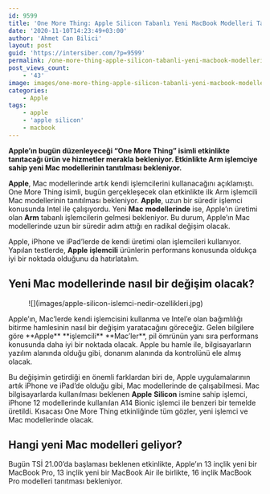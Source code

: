 ```yaml
---
id: 9599
title: 'One More Thing: Apple Silicon Tabanlı Yeni MacBook Modelleri Tanıtılacak'
date: '2020-11-10T14:23:49+03:00'
author: 'Ahmet Can Bilici'
layout: post
guid: 'https://intersiber.com/?p=9599'
permalink: /one-more-thing-apple-silicon-tabanli-yeni-macbook-modelleri-tanitilacak/
post_views_count:
    - '43'
image: images/one-more-thing-apple-silicon-tabanli-yeni-macbook-modelleri-tanitilacak.jpg
categories:
    - Apple
tags:
    - apple
    - 'apple silicon'
    - macbook
---
```


**Apple’ın bugün düzenleyeceği “One More Thing” isimli etkinlikte tanıtacağı ürün ve hizmetler merakla bekleniyor. Etkinlikte Arm işlemciye sahip yeni Mac modellerinin tanıtılması bekleniyor.**

**Apple**, Mac modellerinde artık kendi işlemcilerini kullanacağını açıklamıştı. One More Thing isimli, bugün gerçekleşecek olan etkinlikte ilk Arm işlemcili Mac modellerinin tanıtılması bekleniyor. **Apple**, uzun bir süredir işlemci konusunda Intel ile çalışıyordu. Yeni **Mac** **modellerinde** ise, Apple’ın üretimi olan **Arm** tabanlı işlemcilerin gelmesi bekleniyor. Bu durum, Apple’ın Mac modellerinde uzun bir süredir adım attığı en radikal değişim olacak.

Apple, iPhone ve iPad’lerde de kendi üretimi olan işlemcileri kullanıyor. Yapılan testlerde, **Apple** **işlemcili** ürünlerin performans konusunda oldukça iyi bir noktada olduğunu da hatırlatalım.

## Yeni Mac modellerinde nasıl bir değişim olacak?

<figure class="wp-block-image size-large">![](images/apple-silicon-islemci-nedir-ozellikleri.jpg)</figure>Apple’ın, Mac’lerde kendi işlemcisini kullanma ve Intel’e olan bağımlılığı bitirme hamlesinin nasıl bir değişim yaratacağını göreceğiz. Gelen bilgilere göre **Apple** **işlemcili** **Mac’ler**, pil ömrünün yanı sıra performans konusunda daha iyi bir noktada olacak. Apple bu hamle ile, bilgisayarların yazılım alanında olduğu gibi, donanım alanında da kontrolünü ele almış olacak.

Bu değişimin getirdiği en önemli farklardan biri de, Apple uygulamalarının artık iPhone ve iPad’de olduğu gibi, Mac modellerinde de çalışabilmesi. Mac bilgisayarlarda kullanılması beklenen **Apple** **Silicon** ismine sahip işlemci, iPhone 12 modellerinde kullanılan A14 Bionic işlemci ile benzeri bir temelde üretildi. Kısacası One More Thing etkinliğinde tüm gözler, yeni işlemci ve Mac modellerinde olacak.

## Hangi yeni Mac modelleri geliyor?

Bugün TSİ 21.00’da başlaması beklenen etkinlikte, Apple’ın 13 inçlik yeni bir MacBook Pro, 13 inçlik yeni bir MacBook Air ile birlikte, 16 inçlik MacBook Pro modelleri tanıtması bekleniyor.